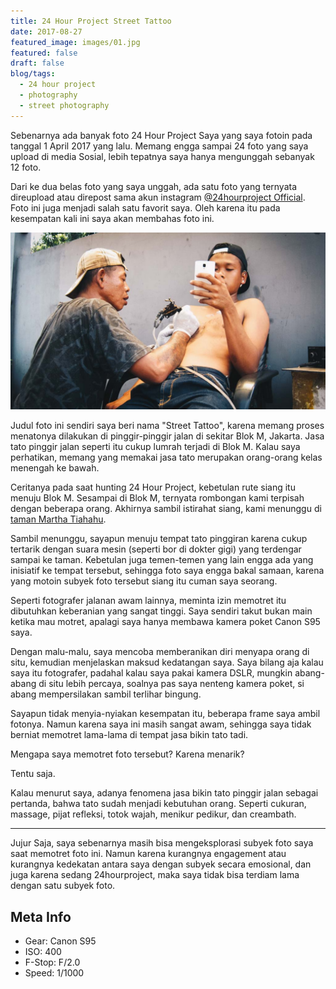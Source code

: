 ```yaml
---
title: 24 Hour Project Street Tattoo
date: 2017-08-27
featured_image: images/01.jpg
featured: false
draft: false
blog/tags:
  - 24 hour project
  - photography
  - street photography
---
```

Sebenarnya ada banyak foto 24 Hour Project Saya yang saya fotoin pada tanggal 1 April 2017 yang lalu. Memang engga sampai 24 foto yang saya upload di media Sosial, lebih tepatnya saya hanya mengunggah sebanyak 12 foto.

Dari ke dua belas foto yang saya unggah, ada satu foto yang ternyata direupload atau direpost sama akun instagram [@24hourproject Official](https://instagram.com/24hourproject). Foto ini juga menjadi salah satu favorit saya. Oleh karena itu pada kesempatan kali ini saya akan membahas foto ini.

![Street Tattoo](images/01.jpg)

Judul foto ini sendiri saya beri nama "Street Tattoo", karena memang proses menatonya dilakukan di pinggir-pinggir jalan di sekitar Blok M, Jakarta. Jasa tato pinggir jalan seperti itu cukup lumrah terjadi di Blok M. Kalau saya perhatikan, memang yang memakai jasa tato merupakan orang-orang kelas menengah ke bawah.

Ceritanya pada saat hunting 24 Hour Project, kebetulan rute siang itu menuju Blok M. Sesampai di Blok M, ternyata rombongan kami terpisah dengan beberapa orang. Akhirnya sambil istirahat siang, kami menunggu di [taman Martha Tiahahu](https://www.google.com/search?client=opera&q=taman+martha+tiahahu&sourceid=opera&ie=UTF-8&oe=UTF-8).

Sambil menunggu, sayapun menuju tempat tato pinggiran karena cukup tertarik dengan suara mesin (seperti bor di dokter gigi) yang terdengar sampai ke taman. Kebetulan juga temen-temen yang lain engga ada yang inisiatif ke tempat tersebut, sehingga foto saya engga bakal samaan, karena yang motoin subyek foto tersebut siang itu cuman saya seorang.

Seperti fotografer jalanan awam lainnya, meminta izin memotret itu dibutuhkan keberanian yang sangat tinggi. Saya sendiri takut bukan main ketika mau motret, apalagi saya hanya membawa kamera poket Canon S95 saya.

Dengan malu-malu, saya mencoba memberanikan diri menyapa orang di situ, kemudian menjelaskan maksud kedatangan saya. Saya bilang aja kalau saya itu fotografer, padahal kalau saya pakai kamera DSLR, mungkin abang-abang di situ lebih percaya, soalnya pas saya nenteng kamera poket, si abang mempersilakan sambil terlihar bingung.

Sayapun tidak menyia-nyiakan kesempatan itu, beberapa frame saya ambil fotonya. Namun karena saya ini masih sangat awam, sehingga saya tidak berniat memotret lama-lama di tempat jasa bikin tato tadi.

Mengapa saya memotret foto tersebut? Karena menarik?

Tentu saja.

Kalau menurut saya, adanya fenomena jasa bikin tato pinggir jalan sebagai pertanda, bahwa tato sudah menjadi kebutuhan orang. Seperti cukuran, massage, pijat refleksi, totok wajah, menikur pedikur, dan creambath.

---

Jujur Saja, saya sebenarnya masih bisa mengeksplorasi subyek foto saya saat memotret foto ini. Namun karena kurangnya engagement atau kurangnya kedekatan antara saya dengan subyek secara emosional, dan juga karena sedang 24hourproject, maka saya tidak bisa terdiam lama dengan satu subyek foto.

## Meta Info

-   Gear: Canon S95
-   ISO: 400
-   F-Stop: F/2.0
-   Speed: 1/1000